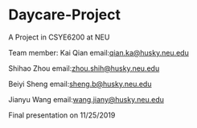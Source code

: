 # Daycare-Project
A Project in CSYE6200 at NEU

Team member:
Kai Qian email:qian.ka@husky.neu.edu

Shihao Zhou email:zhou.shih@husky.neu.edu

Beiyi Sheng email:sheng.b@husky.neu.edu

Jianyu Wang email:wang.jiany@husky.neu.edu

Final presentation on 11/25/2019

